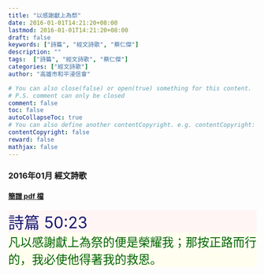 ```yaml
---
title: "以感謝獻上為祭"
date: 2016-01-01T14:21:20+08:00
lastmod: 2016-01-01T14:21:20+08:00
draft: false
keywords: ["詩篇", "經文詩歌", "蔡仁傑"]
description: ""
tags:  ["詩篇", "經文詩歌", "蔡仁傑"]
categories: ["經文詩歌"]
author: "高雄市和平浸信會"

# You can also close(false) or open(true) something for this content.
# P.S. comment can only be closed
comment: false
toc: false
autoCollapseToc: true
# You can also define another contentCopyright. e.g. contentCopyright: "This is another copyright."
contentCopyright: false
reward: false
mathjax: false
---
```


### 2016年01月 經文詩歌

#### [簡譜 pdf 檔](/pdf-h/h201601.pdf "以感謝獻上為祭")

<div style="background-color:#FFF5F5"><font size="6", color="#191970">
詩篇 50:23
</font>
</div>

<div style="background-color:#FFFEEF"><font size="5", color="#006400">
凡以感謝獻上為祭的便是榮耀我；那按正路而行的，我必使他得著我的救恩。
</font>
</div>